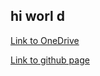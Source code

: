 ## hi worl d

[Link to OneDrive](https://sd75-my.sharepoint.com/:f:/g/personal/686684_learn75_ca/Em5KDhePpwNPretjT0JcNrMBrn_K-seeA7U867LmuYPcFw?e=ErhMPF)

[Link to github page](https://gavinthegreat19.github.io/robotics-2025/)

